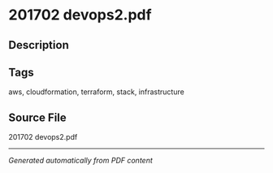 # 201702 devops2.pdf

## Description

## Tags
aws, cloudformation, terraform, stack, infrastructure

## Source File
201702 devops2.pdf

---
*Generated automatically from PDF content*
